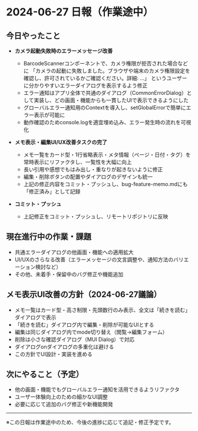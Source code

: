 # 2024-06-27 日報（作業途中）

## 今日やったこと

- **カメラ起動失敗時のエラーメッセージ改善**
  - BarcodeScannerコンポーネントで、カメラ権限が拒否された場合などに
    「カメラの起動に失敗しました。ブラウザや端末のカメラ権限設定を確認し、許可されているかご確認ください。詳細: ...」
    というユーザーに分かりやすいエラーダイアログを表示するよう修正
  - エラー通知はアプリ全体で共通のダイアログ（CommonErrorDialog）として実装し、どの画面・機能からも一貫したUIで表示できるようにした
  - グローバルエラー通知用のContextを導入し、setGlobalErrorで簡単にエラー表示が可能に
  - 動作確認のためconsole.logを適宜埋め込み、エラー発生時の流れを可視化

- **メモ表示・編集UI/UX改善タスクの完了**
  - メモ一覧をカード型・1行省略表示・メタ情報（ページ・日付・タグ）を常時表示にリファクタし、一覧性を大幅に向上
  - 長い引用や感想でもはみ出し・重なりが起きないように修正
  - 編集・削除ボタンの配置やダイアログのデザインも統一
  - 上記の修正内容をコミット・プッシュし、bug-feature-memo.mdにも「修正済み」として記録

- **コミット・プッシュ**
  - 上記修正をコミット・プッシュし、リモートリポジトリに反映

## 現在進行中の作業・課題

- 共通エラーダイアログの他画面・機能への適用拡大
- UI/UXのさらなる改善（エラーメッセージの文言調整や、通知方法のバリエーション検討など）
- その他、未着手・保留中のバグ修正や機能追加

## メモ表示UI改善の方針（2024-06-27議論）
- メモ一覧はカード型・高さ制限・先頭数行のみ表示、全文は「続きを読む」ダイアログで表示
- 「続きを読む」ダイアログ内で編集・削除が可能なUIとする
- 編集は同じダイアログ内でmode切り替え（閲覧→編集フォーム）
- 削除は小さな確認ダイアログ（MUI Dialog）で対応
- ダイアログonダイアログの多重化は避ける
- この方針でUI設計・実装を進める

## 次にやること（予定）

- 他の画面・機能でもグローバルエラー通知を活用できるようリファクタ
- ユーザー体験向上のための細かなUI調整
- 必要に応じて追加のバグ修正や新機能開発

---

※この日報は作業途中のため、今後の進捗に応じて追記・修正予定です。 